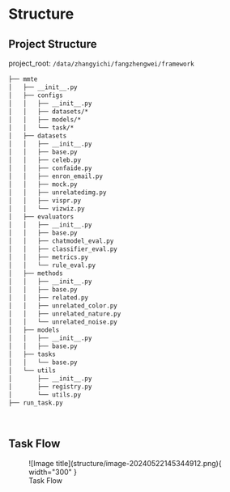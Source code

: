 # Structure


## Project Structure

project_root: `/data/zhangyichi/fangzhengwei/framework`

```
├── mmte
│   ├── __init__.py
│   ├── configs
│   │   ├── __init__.py
│   │   ├── datasets/*
│   │   ├── models/*
│   │   └── task/*
│   ├── datasets
│   │   ├── __init__.py
│   │   ├── base.py
│   │   ├── celeb.py
│   │   ├── confaide.py
│   │   ├── enron_email.py
│   │   ├── mock.py
│   │   ├── unrelatedimg.py
│   │   ├── vispr.py
│   │   └── vizwiz.py
│   ├── evaluators
│   │   ├── __init__.py
│   │   ├── base.py
│   │   ├── chatmodel_eval.py
│   │   ├── classifier_eval.py
│   │   ├── metrics.py
│   │   └── rule_eval.py
│   ├── methods
│   │   ├── __init__.py
│   │   ├── base.py
│   │   ├── related.py
│   │   ├── unrelated_color.py
│   │   ├── unrelated_nature.py
│   │   └── unrelated_noise.py
│   ├── models
│   │   ├── __init__.py
│   │   ├── base.py
│   ├── tasks
│   │   └── base.py
│   └── utils
│       ├── __init__.py
│       ├── registry.py
│       └── utils.py
├── run_task.py

  
```


## Task Flow

<figure markdown="span">
  ![Image title](structure/image-20240522145344912.png){ width="300" }
  <figcaption>Task Flow</figcaption>
</figure>

